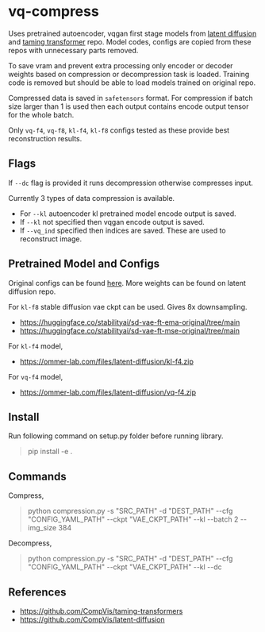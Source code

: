 # vq-compress

Uses pretrained autoencoder, vqgan first stage models from [latent diffusion](https://github.com/CompVis/latent-diffusion/tree/a506df5756472e2ebaf9078affdde2c4f1502cd4) and [taming transformer](https://github.com/CompVis/taming-transformers/tree/3ba01b241669f5ade541ce990f7650a3b8f65318) repo. Model codes, configs are copied from these repos with unnecessary parts removed.

To save vram and prevent extra processing only encoder or decoder weights based on compression or decompression task is loaded. Training code is removed but should be able to load models trained on original repo. 

Compressed data is saved in `safetensors` format. For compression if batch size larger than 1 is used then each output contains encode output tensor for the whole batch.

Only `vq-f4`, `vq-f8`, `kl-f4`, `kl-f8` configs tested as these provide best reconstruction results.

## Flags

If `--dc` flag is provided it runs decompression otherwise compresses input.

Currently 3 types of data compression is available. 
- For `--kl` autoencoder kl pretrained model encode output is saved.
- If `--kl` not specified then vqgan encode output is saved.
- If `--vq_ind` specified then indices are saved. These are used to reconstruct image.


## Pretrained Model and Configs

Original configs can be found [here](https://github.com/CompVis/latent-diffusion/tree/main/models/first_stage_models). More weights can be found on latent diffusion repo.

For `kl-f8` stable diffusion vae ckpt can be used. Gives 8x downsampling.
- https://huggingface.co/stabilityai/sd-vae-ft-ema-original/tree/main
- https://huggingface.co/stabilityai/sd-vae-ft-mse-original/tree/main

For `kl-f4` model,
- https://ommer-lab.com/files/latent-diffusion/kl-f4.zip

For `vq-f4` model,
- https://ommer-lab.com/files/latent-diffusion/vq-f4.zip


## Install 

Run following command on setup.py folder before running library.
> pip install -e .



## Commands

Compress,

> python compression.py -s "SRC_PATH" -d "DEST_PATH" --cfg "CONFIG_YAML_PATH" --ckpt "VAE_CKPT_PATH" --kl --batch 2 --img_size 384


Decompress,

> python compression.py -s "SRC_PATH" -d "DEST_PATH" --cfg "CONFIG_YAML_PATH" --ckpt "VAE_CKPT_PATH" --kl --dc


## References

- https://github.com/CompVis/taming-transformers
- https://github.com/CompVis/latent-diffusion
